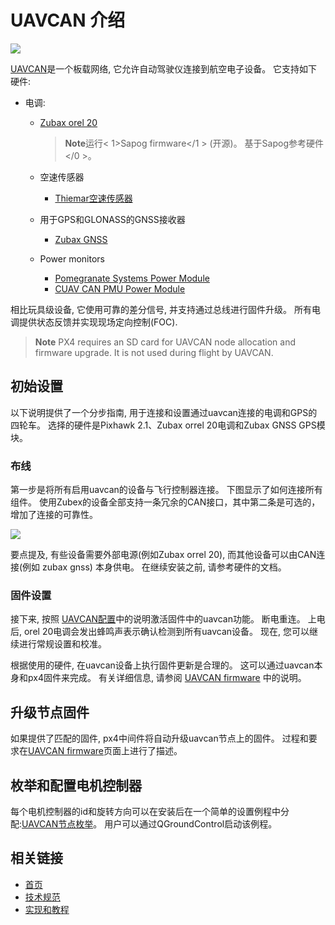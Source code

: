 # UAVCAN 介绍

![](../../assets/uavcan-logo-transparent.png)

[UAVCAN](http://uavcan.org)是一个板载网络, 它允许自动驾驶仪连接到航空电子设备。 它支持如下硬件:

* 电调:
  
  * [Zubax orel 20](https://zubax.com/product/zubax-orel-20)
    
    > **Note**运行< 1>Sapog firmware</1 > (开源)。 基于Sapog参考硬件</0 >。</p> </blockquote></li> </ul></li> 
    > 
    > * 空速传感器
    >   
    >   * [Thiemar空速传感器](https://github.com/thiemar/airspeed)
    > * 用于GPS和GLONASS的GNSS接收器 
    >   * [Zubax GNSS](https://zubax.com/products/gnss_2)
    > * Power monitors 
    >   * [Pomegranate Systems Power Module](http://docs.px4.io/master/en/power_module/pomegranate_systems_pm.html)
    >   * [CUAV CAN PMU Power Module](http://docs.px4.io/master/en/power_module/cuav_can_pmu.html)</ul> 
    > 
    > 相比玩具级设备, 它使用可靠的差分信号, 并支持通过总线进行固件升级。 所有电调提供状态反馈并实现现场定向控制\(FOC\).
    > 
    > > **Note** PX4 requires an SD card for UAVCAN node allocation and firmware upgrade. It is not used during flight by UAVCAN.
    > 
    > ## 初始设置
    > 
    > 以下说明提供了一个分步指南, 用于连接和设置通过uavcan连接的电调和GPS的四轮车。 选择的硬件是Pixhawk 2.1、Zubax orrel 20电调和Zubax GNSS GPS模块。
    > 
    > ### 布线
    > 
    > 第一步是将所有启用uavcan的设备与飞行控制器连接。 下图显示了如何连接所有组件。 使用Zubex的设备全部支持一条冗余的CAN接口，其中第二条是可选的，增加了连接的可靠性。
    > 
    > ![](../../assets/UAVCAN_wiring.png)
    > 
    > 要点提及, 有些设备需要外部电源\(例如Zubax orrel 20\), 而其他设备可以由CAN连接\(例如 zubax gnss\) 本身供电。 在继续安装之前, 请参考硬件的文档。
    > 
    > ### 固件设置
    > 
    > 接下来, 按照 [UAVCAN配置](../uavcan/node_enumeration.md)中的说明激活固件中的uavcan功能。 断电重连。 上电后, orel 20电调会发出蜂鸣声表示确认检测到所有uavcan设备。 现在, 您可以继续进行常规设置和校准。
    > 
    > 根据使用的硬件, 在uavcan设备上执行固件更新是合理的。 这可以通过uavcan本身和px4固件来完成。 有关详细信息, 请参阅 [UAVCAN firmware](../uavcan/node_firmware.md) 中的说明。
    > 
    > ## 升级节点固件
    > 
    > 如果提供了匹配的固件, px4中间件将自动升级uavcan节点上的固件。 过程和要求在[UAVCAN firmware](../uavcan/node_firmware.md)页面上进行了描述。
    > 
    > ## 枚举和配置电机控制器
    > 
    > 每个电机控制器的id和旋转方向可以在安装后在一个简单的设置例程中分配:[UAVCAN节点枚举](../uavcan/node_enumeration.md)。 用户可以通过QGroundControl启动该例程。
    > 
    > ## 相关链接
    > 
    > * [首页](http://uavcan.org)
    > * [技术规范](https://uavcan.org/specification/)
    > * [实现和教程](http://uavcan.org/Implementations)
